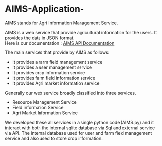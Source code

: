# AIMS-Application-
AIMS stands for Agri Information Management Service.  

AIMS is a web service that provide agricultural information for the users. It provides the data in JSON format.  
Here is our documentation : [AIMS API Documentation](https://documenter.getpostman.com/view/5861017/RztpoSZt/)

The main services that provide by AIMS as follows:  
- It provides a farm field management service 
- It provides a user management service 
- It provides crop information service 
- It provides farm field information service 
- It provides Agri market information service

Generally our web service broadly classified into three services.  
- Resource Management Service 
- Field information Service 
- Agri Market Information Service 

We developed these all services in a single python code (AIMS.py) and it interact with both the internal sqlite database via Sql and external service via API. The internal database used for user and farm field management service and also used to store crop information. 


